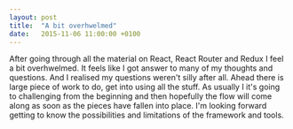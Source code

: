 ```yaml
---
layout: post
title:  "A bit overhwelmed"
date:   2015-11-06 11:00:00 +0100
---
```



After going through all the material on React, React Router and Redux I feel a bit overhwelmed. It feels like I got answer to many of my thoughts and questions. And I realised my questions weren't silly after all.
Ahead there is large piece of work to do, get into using all the stuff. As usually I it's going to challenging from the beginning and then hopefully the flow will come along as soon as the pieces have fallen into place. I'm looking forward getting to know the possibilities and limitations of the framework and tools.